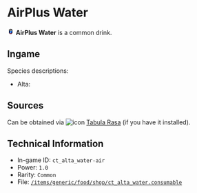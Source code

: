 # AirPlus Water

<img src="https://raw.githubusercontent.com/Ceterai/Enternia/main/items/generic/food/shop/ct_alta_water.png" alt="AirPlus Water icon" loading="lazy" height="16px" width="auto" /> **AirPlus Water** is a common drink.

## Ingame

Species descriptions:

- Alta: 

## Sources

Can be obtained via <img src="https://steamuserimages-a.akamaihd.net/ugc/263843960696222713/3EC9A7C005541F7D577EBCB8C5736B4EFC9973D6/" alt="icon" width="8" height="12"/> [Tabula Rasa](https://community.playstarbound.com/resources/the-tabula-rasa.3222/) (if you have it installed).

## Technical Information

- In-game ID: `ct_alta_water-air`
- Power: `1.0`
- Rarity: `Common`
- File: [`/items/generic/food/shop/ct_alta_water.consumable`](https://github.com/Ceterai/Enternia/blob/main/items/generic/food/shop/ct_alta_water.consumable)
